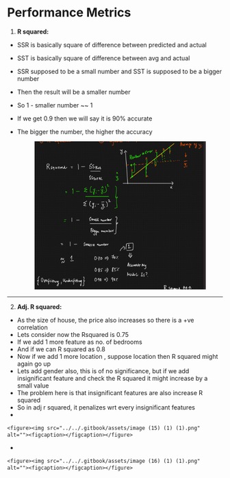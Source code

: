 # Performance Metrics

1. **R squared:**

* SSR is basically square of difference between predicted and actual
* SST is basically square of difference between avg and actual
* SSR supposed to be a small number and SST is supposed to be a bigger number
* Then the result will be a smaller number
* So 1 - smaller number \~\~ 1
* If we get 0.9 then we will say it is 90% accurate
*   The bigger the number, the higher the accuracy

    <figure><img src="../../.gitbook/assets/image (14) (1) (1).png" alt=""><figcaption></figcaption></figure>

***

2. **Adj. R squared:**

* As the size of house, the price also increases so there is a +ve correlation
* Lets consider now the Rsquared is 0.75
* If we add 1 more feature as no. of bedrooms&#x20;
* And if we can R squared as 0.8
* Now if we add 1 more location , suppose location then R squared might again go up
* Lets add gender also, this is of no significance, but if we add insignificant feature and check the R squared it might increase by a small value
* The problem here is that insignificant features are also increase R squared
* So in adj r squared, it penalizes wrt every insignificant features
*

    <figure><img src="../../.gitbook/assets/image (15) (1) (1).png" alt=""><figcaption></figcaption></figure>
*

    <figure><img src="../../.gitbook/assets/image (16) (1) (1).png" alt=""><figcaption></figcaption></figure>
